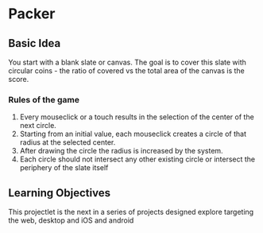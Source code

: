 # Packer
## Basic Idea
You start with a blank slate or canvas. The goal is to cover this slate with circular coins - the ratio of covered vs the total area of the canvas is the score.
### Rules of the game
1. Every mouseclick or a touch results in the selection of the center of the next circle.
2. Starting from an initial value, each mouseclick creates a circle of that radius at the selected center.
3. After drawing the circle the radius is increased by the system.
4. Each circle should not intersect any other existing circle or intersect the periphery of the slate itself
## Learning Objectives
This projectlet is the next in a series of projects designed explore targeting the web, desktop and iOS and android
